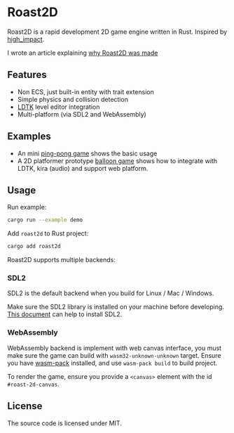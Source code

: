 # Roast2D

Roast2D is a rapid development 2D game engine written in Rust. Inspired by [high_impact][high_impact].

I wrote an article explaining [why Roast2D was made](https://jjydev.org/roast-2d)

## Features

- Non ECS, just built-in entity with trait extension
- Simple physics and collision detection
- [LDTK][LDTK] level editor integration
- Multi-platform (via SDL2 and WebAssembly)


## Examples

* An mini [ping-pong game][demo] shows the basic usage 
* A 2D platformer prototype [balloon game][balloon] shows how to integrate with LDTK, kira (audio) and support web platform.

## Usage

Run example:

``` bash
cargo run --example demo
```

Add `roast2d` to Rust project:
 
``` bash
cargo add roast2d
```

Roast2D supports multiple backends:

### SDL2

SDL2 is the default backend when you build for Linux / Mac / Windows.

Make sure the SDL2 library is installed on your machine before developing. [This document][SDL2] can help to install SDL2.

### WebAssembly

WebAssembly backend is implement with web canvas interface, you must make sure the game can build with `wasm32-unknown-unknown` target. Ensure you have [wasm-pack][wasm-pack] installed, and use `wasm-pack build` to build project. 

To render the game, ensure you provide a `<canvas>` element with the id `#roast-2d-canvas`.

## License

The source code is licensed under MIT.

[wasm-pack]: https://github.com/rustwasm/wasm-pack
[SDL2]: https://github.com/Rust-SDL2/rust-sdl2?tab=readme-ov-file#sdl20-development-libraries
[LDTK]: https://ldtk.io/
[high_impact]: https://github.com/phoboslab/high_impact
[demo]: https://github.com/jjyr/roast2d/tree/master/examples
[balloon]: https://github.com/jjyr/balloon-game
